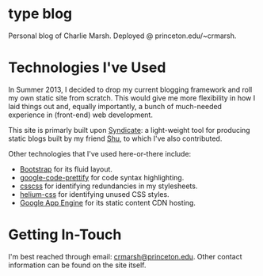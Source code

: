 # type blog

Personal blog of Charlie Marsh. Deployed @ princeton.edu/~crmarsh.

# Technologies I've Used

In Summer 2013, I decided to drop my current blogging framework and roll my own static site from scratch. This would give me more flexibility in how I laid things out and, equally importantly, a bunch of much-needed experience in (front-end) web development.

This site is primarly built upon [Syndicate](https://github.com/shbhrsaha/syndicate): a light-weight tool for producing static blogs built by my friend [Shu](http://www.princeton.edu/~saha/), to which I've also contributed.

Other technologies that I've used here-or-there include:
- [Bootstrap](http://twitter.github.io/bootstrap/) for its fluid layout.
- [google-code-prettify](http://code.google.com/p/google-code-prettify/) for code syntax highlighting.
- [csscss](http://zmoazeni.github.io/csscss/) for identifying redundancies in my stylesheets.
- [helium-css](https://github.com/geuis/helium-css) for identifying unused CSS styles.
- [Google App Engine](https://developers.google.com/appengine/) for its static content CDN hosting.

# Getting In-Touch

I'm best reached through email: crmarsh@princeton.edu. Other contact information can be found on the site itself.
